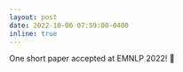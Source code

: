 ```yaml
---
layout: post
date: 2022-10-06 07:59:00-0400
inline: true
---
```


One short paper accepted at EMNLP 2022! 🤩